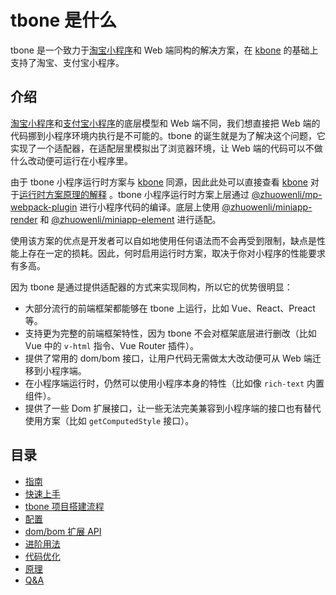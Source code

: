 # tbone 是什么

tbone 是一个致力于[淘宝小程序]和 Web 端同构的解决方案，在 [kbone] 的基础上支持了淘宝、支付宝小程序。

## 介绍

[淘宝小程序]和[支付宝小程序]的底层模型和 Web 端不同，我们想直接把 Web 端的代码挪到小程序环境内执行是不可能的。tbone 的诞生就是为了解决这个问题，它实现了一个适配器，在适配层里模拟出了浏览器环境，让 Web 端的代码可以不做什么改动便可运行在小程序里。

由于 tbone 小程序运行时方案与 [kbone] 同源，因此此处可以直接查看 [kbone] 对于[运行时方案原理的解释](https://wechat-miniprogram.github.io/kbone/docs/guide/principle.html) 。tbone 小程序运行时方案上层通过 [@zhuowenli/mp-webpack-plugin] 进行小程序代码的编译。底层上使用 [@zhuowenli/miniapp-render] 和 [@zhuowenli/miniapp-element] 进行适配。

使用该方案的优点是开发者可以自如地使用任何语法而不会再受到限制，缺点是性能上存在一定的损耗。因此，何时启用运行时方案，取决于你对小程序的性能要求有多高。

因为 tbone 是通过提供适配器的方式来实现同构，所以它的优势很明显：

* 大部分流行的前端框架都能够在 tbone 上运行，比如 Vue、React、Preact 等。
* 支持更为完整的前端框架特性，因为 tbone 不会对框架底层进行删改（比如 Vue 中的 `v-html` 指令、Vue Router 插件）。
* 提供了常用的 dom/bom 接口，让用户代码无需做太大改动便可从 Web 端迁移到小程序端。
* 在小程序端运行时，仍然可以使用小程序本身的特性（比如像 `rich-text` 内置组件）。
* 提供了一些 Dom 扩展接口，让一些无法完美兼容到小程序端的接口也有替代使用方案（比如 `getComputedStyle` 接口）。

[淘宝小程序]: https://miniapp.open.taobao.com/docV3.htm?docId=117200&docType=1
[支付宝小程序]: https://opendocs.alipay.com/mini/developer
[kbone]: https://github.com/Tencent/kbone
[@zhuowenli/mp-webpack-plugin]: https://www.npmjs.com/package/@zhuowenli/mp-webpack-plugin
[@zhuowenli/miniapp-render]: https://www.npmjs.com/package/@zhuowenli/miniapp-render
[@zhuowenli/miniapp-element]: https://www.npmjs.com/package/@zhuowenli/miniapp-element

## 目录

* [指南](/tbone)
* [快速上手](/tbone/quickstart)
* [tbone 项目搭建流程](/tbone/tutorial)
* [配置](/tbone/config)
* [dom/bom 扩展 API](/tbone/domextend)
* [进阶用法](/tbone/advanced)
* [代码优化](/tbone/optimize)
* [原理](/tbone/principle)
* [Q&A](/tbone/question)
